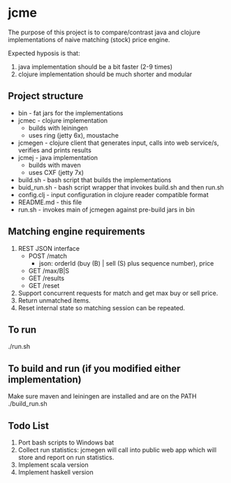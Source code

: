# jcme
The purpose of this project is to compare/contrast java and clojure implementations of naive matching (stock) price engine. 

Expected hyposis is that:
1. java implementation should be a bit faster (2-9 times)
2. clojure implementation should be much shorter and modular

## Project structure
* bin - fat jars for the implementations
* jcmec - clojure implementation
    * builds with leiningen
    * uses ring (jetty 6x), moustache
* jcmegen - clojure client that generates input, calls into web service/s, verifies and prints results
* jcmej - java implementation
    * builds with maven
    * uses CXF (jetty 7x)
* build.sh - bash script that builds the implementations
* buid_run.sh - bash script wrapper that invokes build.sh and then run.sh
* config.clj - input configuration in clojure reader compatible format
* README.md - this file
* run.sh - invokes main of jcmegen against pre-build jars in bin

## Matching engine requirements
1. REST JSON interface
    * POST /match
        * json: orderId (buy (B) | sell (S) plus sequence number), price
    * GET /max/B|S
    * GET /results
    * GET /reset
2. Support concurrent requests for match and get max buy or sell price.
3. Return unmatched items.
4. Reset internal state so matching session can be repeated.

## To run
./run.sh

## To build and run (if you modified either implementation)
Make sure maven and leiningen are installed and are on the PATH
./build_run.sh

## Todo List
1. Port bash scripts to Windows bat
2. Collect run statistics: jcmegen will call into public web app which will store and report on run statistics.
3. Implement scala version
4. Implement haskell version

